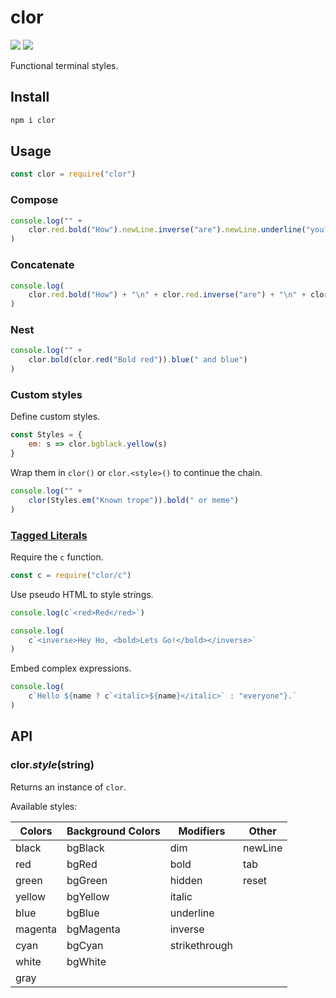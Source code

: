 # clor

[![](https://img.shields.io/npm/v/clor.svg)](https://www.npmjs.org/package/clor)
[![](http://img.shields.io/travis/jbucaran/clor.svg)](https://travis-ci.org/jbucaran/clor)

Functional terminal styles.

## Install

```sh
npm i clor
```

## Usage

```js
const clor = require("clor")
```

### Compose

```js
console.log("" +
    clor.red.bold("How").newLine.inverse("are").newLine.underline("you?")
)
```

### Concatenate

```js
console.log(
    clor.red.bold("How") + "\n" + clor.red.inverse("are") + "\n" + clor.red.italic("you?")
)
```

### Nest

```js
console.log("" +
    clor.bold(clor.red("Bold red")).blue(" and blue")
)
```

### Custom styles

Define custom styles.

```js
const Styles = {
    em: s => clor.bgblack.yellow(s)
}
```

Wrap them in `clor()` or `clor.<style>()` to continue the chain.

```js
console.log("" +
    clor(Styles.em("Known trope")).bold(" or meme")
)
```

### [Tagged Literals](https://developer.mozilla.org/en-US/docs/Web/JavaScript/Reference/Template_literals#Tagged_template_literals)

Require the `c` function.

```js
const c = require("clor/c")
```

Use pseudo HTML to style strings.

```js
console.log(c`<red>Red</red>`)
```

```js
console.log(
    c`<inverse>Hey Ho, <bold>Lets Go!</bold></inverse>`
)
```

Embed complex expressions.

```js
console.log(
    c`Hello ${name ? c`<italic>${name}</italic>` : "everyone"}.`
)
```

## API

### clor._style_(string)

Returns an instance of `clor`.

Available styles:

| Colors  | Background Colors | Modifiers     | Other   |
|---------|-------------------|---------------|---------|
| black   | bgBlack           | dim           | newLine |
| red     | bgRed             | bold          | tab     |
| green   | bgGreen           | hidden        | reset   |
| yellow  | bgYellow          | italic        |         |
| blue    | bgBlue            | underline     |         |
| magenta | bgMagenta         | inverse       |         |
| cyan    | bgCyan            | strikethrough |         |
| white   | bgWhite           |               |         |
| gray    |                   |               |         |

